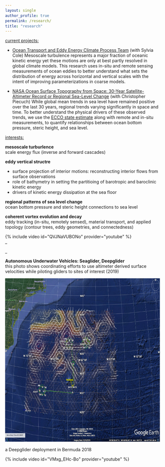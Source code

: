 ```yaml
---
layout: single
author_profile: true
permalink: /research/
title: "research"
---
```


<span style="text-decoration: underline">current projects:</span> 
* [Ocean Transport and Eddy Energy Climate Process Team](https://ocean-eddy-cpt.github.io) (with Sylvia Cole) 
Mesoscale turbulence represents a major fraction of oceanic kinetic energy yet these motions are only at best partly resolved in global climate models. This research uses in-situ and remote sensing measurements of ocean eddies to better understand what sets the distribution of energy across horizontal and vertical scales with the intent of improving parameterizations in coarse models. 

* [NASA Ocean Surface Topography from Space: 30-Year Satellite-Altimeter Record or Regional Sea-Level Change](https://sealevel.jpl.nasa.gov/documents/1688/?list=projects) (with Christopher Piecuch)
While global mean trends in sea level have remained positive over the last 30 years, regional trends varying significantly in space and time. To better understand the physical drivers of these observed trends, we use the [ECCO state estimate](https://ecco-group.org/home.cgi) along with remote and in-situ measurements, to quantify relationships between ocean bottom pressure, steric height, and sea level. 

<span style="text-decoration: underline">interests:</span>

**mesoscale turburlence** \
scale energy flux (inverse and forward cascades) 
    
**eddy vertical structre** 
* surface projection of interior motions: reconstructing interior flows from surface observations
* role of bathymetry in setting the partitioing of barotropic and baroclinic kinetic energy 
* drivers of kinetic energy dissipation at the sea floor 
    
**regional patterns of sea level change** \
ocean bottom pressure and steric height connections to sea level  
    
**coherent vortex evolution and decay** \
eddy tracking (in-situ, remotely sensed), material transport, and applied topology (contour trees, eddy geometries, and connectedness) 
 
<div style="width:550px; float: left">
{% include video id="QVJNaVUBONo" provider="youtube" %}  
</div>   
  
\_

\_
  
**Autonomous Underwater Vehicles: Seaglider, Deepglider** \
this photo shows coordinating efforts to use altimeter derived surface velocities while piloting gliders to sites of interest (2019) 

<img src="/assets/images/google_earth_aviso2.png" width="550" height="530"/>

a Deepglider deployment in Bermuda 2018 
<div style="width:550px; float: left">
{% include video id="VMxg_EHc-Bo" provider="youtube" %}
</div>
